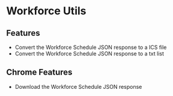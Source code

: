 # Workforce Utils


## Features
  * Convert the Workforce Schedule JSON response to a ICS file
  * Convert the Workforce Schedule JSON response to a txt list
## Chrome Features
  * Download the Workforce Schedule JSON response


